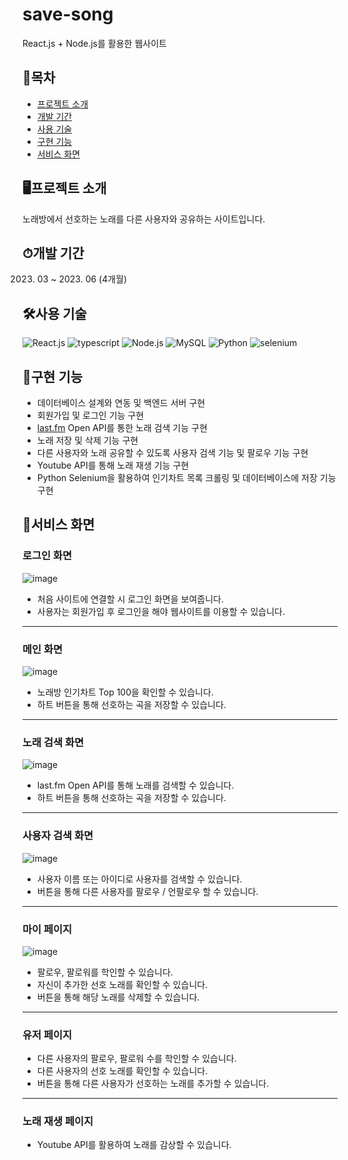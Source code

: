 # save-song
React.js + Node.js를 활용한 웹사이트

## 📒목차
- [프로젝트 소개](#프로젝트-소개)
- [개발 기간](#개발-기간)
- [사용 기술](#사용-기술)
- [구현 기능](#구현-기능)
- [서비스 화면](#서비스-화면)

## 🖥프로젝트 소개
노래방에서 선호하는 노래를 다른 사용자와 공유하는 사이트입니다.

## ⏱개발 기간
2023. 03 ~ 2023. 06 (4개월)


## 🛠사용 기술
![React.js](https://img.shields.io/badge/next.js-%23323330.svg?style=for-the-badge&logo=next.js&logoColor=#61DAFB)
![typescript](https://img.shields.io/badge/typescript-%23323330.svg?style=for-the-badge&logo=typescript&logoColor=#3178C6)
![Node.js](https://img.shields.io/badge/node.js-%23323330.svg?style=for-the-badge&logo=nodedotjs&logoColor=#339933)
![MySQL](https://img.shields.io/badge/mysql-%23323330.svg?style=for-the-badge&logo=mysql&logoColor=#4479A1)
![Python](https://img.shields.io/badge/python-%23323330.svg?style=for-the-badge&logo=python&logoColor=#3776AB)
![selenium](https://img.shields.io/badge/selenium-%23323330.svg?style=for-the-badge&logo=selenium&logoColor=##43B02A)


## 📕구현 기능
- 데이터베이스 설계와 연동 및 백엔드 서버 구현
- 회원가입 및 로그인 기능 구현
- [last.fm](https://www.last.fm/api) Open API를 통한 노래 검색 기능 구현
- 노래 저장 및 삭제 기능 구현
- 다른 사용자와 노래 공유할 수 있도록 사용자 검색 기능 및 팔로우 기능 구현
- Youtube API를 통해 노래 재생 기능 구현
- Python Selenium을 활용하여 인기차트 목록 크롤링 및 데이터베이스에 저장 기능 구현

## 👀서비스 화면
### 로그인 화면
![image](https://github.com/ehdrjs4502/save-song/assets/33916924/917c3abe-c5b0-454a-ae73-59b8833bf2b1)
- 처음 사이트에 연결할 시 로그인 화면을 보여줍니다.
- 사용자는 회원가입 후 로그인을 해야 웹사이트를 이용할 수 있습니다.
---------------------------------------

### 메인 화면
![image](https://github.com/ehdrjs4502/save-song/assets/33916924/7a1dfb6b-4e74-453b-a68d-343e808282ef)
- 노래방 인기차트 Top 100을 확인할 수 있습니다.
- 하트 버튼을 통해 선호하는 곡을 저장할 수 있습니다.
---------------------------------------

### 노래 검색 화면
![image](https://github.com/ehdrjs4502/save-song/assets/33916924/c0f5e470-1a04-4acd-b028-02f95518e46a)
- last.fm Open API를 통해 노래를 검색할 수 있습니다.
- 하트 버튼을 통해 선호하는 곡을 저장할 수 있습니다.
---------------------------------------

### 사용자 검색 화면
![image](https://github.com/ehdrjs4502/save-song/assets/33916924/7debbac1-342f-4d69-a8c0-8ec63ad7639c)
- 사용자 이름 또는 아이디로 사용자를 검색할 수 있습니다.
- 버튼을 통해 다른 사용자를 팔로우 / 언팔로우 할 수 있습니다.
---------------------------------------

### 마이 페이지 
![image](https://github.com/ehdrjs4502/save-song/assets/33916924/06d0eed5-6aa9-475a-b444-79bf51f0e8f7)
- 팔로우, 팔로워를 학인할 수 있습니다.
- 자신이 추가한 선호 노래를 확인할 수 있습니다.
- 버튼을 통해 해당 노래를 삭제할 수 있습니다.
---------------------------------------

### 유저 페이지

- 다른 사용자의 팔로우, 팔로워 수를 학인할 수 있습니다.
- 다른 사용자의 선호 노래를 확인할 수 있습니다.
- 버튼을 통해 다른 사용자가 선호하는 노래를 추가할 수 있습니다.
---------------------------------------


### 노래 재생 페이지
- Youtube API를 활용하여 노래를 감상할 수 있습니다.





